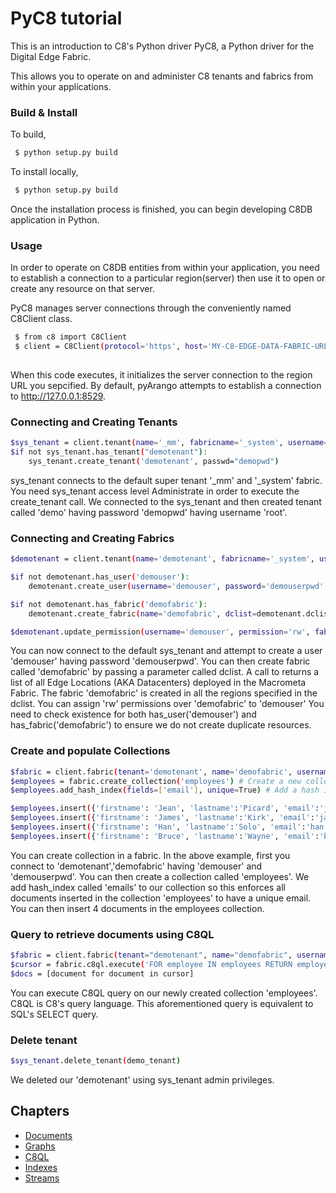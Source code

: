 PyC8 tutorial
============

This is an introduction to C8's Python driver PyC8, a Python driver for the Digital Edge Fabric.

This allows you to operate on and administer C8 tenants and fabrics from within your applications.

### Build & Install

To build,

```bash
 $ python setup.py build
```
To install locally,

```bash
 $ python setup.py build
```
Once the installation process is finished, you can begin developing C8DB application in Python.

### Usage
In order to operate on C8DB entities from within your application, you need to establish a connection to a particular region(server) then use it to open or create any resource on that server.

PyC8 manages server connections through the conveniently named C8Client class.

```bash
 $ from c8 import C8Client
 $ client = C8Client(protocol='https', host='MY-C8-EDGE-DATA-FABRIC-URL', port=443)
 
```
When this code executes, it initializes the server connection to the region URL you sepcified. By default, pyArango attempts to establish a connection to http://127.0.0.1:8529.

### Connecting and Creating Tenants

```bash
$sys_tenant = client.tenant(name='_mm', fabricname='_system', username='root', password='poweruser')
$if not sys_tenant.has_tenant("demotenant"):
    sys_tenant.create_tenant('demotenant', passwd="demopwd")

```

sys_tenant connects to the default super tenant '_mm' and '_system' fabric. 
You need sys_tenant access level Administrate in order to execute the create_tenant call. We connected to the sys_tenant
and then created tenant called 'demo' having password 'demopwd' having username 'root'.

### Connecting and Creating Fabrics

```bash
$demotenant = client.tenant(name='demotenant', fabricname='_system', username='root', password='poweruser')

$if not demotenant.has_user('demouser'):
    demotenant.create_user(username='demouser', password='demouserpwd', active=True)

$if not demotenant.has_fabric('demofabric'):
    demotenant.create_fabric(name='demofabric', dclist=demotenant.dclist(), realtime=True)

$demotenant.update_permission(username='demouser', permission='rw', fabric='demofabric')
```
You can now connect to the default sys_tenant and attempt to create a user 'demouser' having password 'demouserpwd'.
You can then create fabric called 'demofabric' by passing a parameter called dclist. A call to returns a list of all Edge Locations (AKA Datacenters) deployed in the Macrometa Fabric.
The fabric 'demofabric' is created in all the regions specified in the dclist.
You can assign 'rw' permissions over 'demofabric' to 'demouser' 
You need to check existence for both has_user('demouser') and has_fabric('demofabric') to ensure we do not create duplicate resources.

### Create and populate Collections

```bash
$fabric = client.fabric(tenant='demotenant', name='demofabric', username='demouser', password='demouserpwd')
$employees = fabric.create_collection('employees') # Create a new collection named "employees".
$employees.add_hash_index(fields=['email'], unique=True) # Add a hash index to the collection.

$employees.insert({'firstname': 'Jean', 'lastname':'Picard', 'email':'jean.picard@macrometa.io'})
$employees.insert({'firstname': 'James', 'lastname':'Kirk', 'email':'james.kirk@macrometa.io'})
$employees.insert({'firstname': 'Han', 'lastname':'Solo', 'email':'han.solo@macrometa.io'})
$employees.insert({'firstname': 'Bruce', 'lastname':'Wayne', 'email':'bruce.wayne@macrometa.io'})
```
You can create collection in a fabric. In the above example, first you connect to 'demotenant','demofabric' having 'demouser' and 'demouserpwd'.
You can then create a collection called 'employees'. We add hash_index called 'emails' to our collection so this enforces all documents inserted in the collection 'employees' 
to have a unique email.
You can then insert 4 documents in the employees collection.

### Query to retrieve documents using C8QL
```bash
$fabric = client.fabric(tenant="demotenant", name="demofabric", username="demouser", password='poweruser')
$cursor = fabric.c8ql.execute('FOR employee IN employees RETURN employee') # Execute a C8QL query
$docs = [document for document in cursor]
```
You can execute C8QL query on our newly created collection 'employees'. C8QL is C8's query language. This aforementioned query is
equivalent to SQL's SELECT query.

### Delete tenant
```bash
$sys_tenant.delete_tenant(demo_tenant)

```
We deleted our 'demotenant' using sys_tenant admin privileges.


Chapters
--------

- [Documents](Documents.md)
- [Graphs](Graphs.md)
- [C8QL](C8QL.md)
- [Indexes](Indexes.md)
- [Streams](Streams.md)
